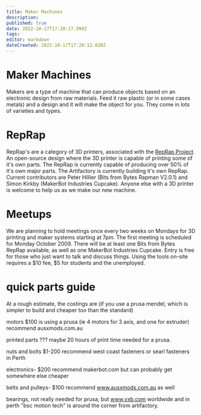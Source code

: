```yaml
---
title: Maker Machines
description: 
published: true
date: 2022-10-17T17:20:17.998Z
tags: 
editor: markdown
dateCreated: 2022-10-17T17:20:12.020Z
---
```


# Maker Machines

Makers are a type of machine that can produce objects based on an electronic design from raw materials. Feed it raw plastic (or in some cases metals) and a design and it will make the object for you. They come in lots of varieties and types.

# RepRap

RepRap's are a category of 3D printers, associated with the [RepRap Project](http://reprap.org). An open-source design where the 3D printer is capable of printing some of it's own parts. The RepRap is currently capable of producing over 50% of it's own major parts. The Artifactory is currently building it's own RepRap. Current contributors are Peter Hillier (Bits from Bytes Rapman V2.0.1) and Simon Kirkby (MakerBot Industries Cupcake). Anyone else with a 3D printer is welcome to help us as we make our new machine.

# Meetups

We are planning to hold meetings once every two weeks on Mondays for 3D printing and maker systems starting at 7pm. The first meeting is scheduled for Monday October 2009. There will be at least one Bits from Bytes RepRap available, as well as one MakerBot Industries Cupcake. Entry is free for those who just want to talk and discuss things. Using the tools on-site requires a \$10 fee, \$5 for students and the unemployed.

# quick parts guide

At a rough estimate, the costings are (if you use a prusa mendel, which is simpler to build and cheaper too than the standard)

motors \$100 is using a prusa (ie 4 motors for 3 axis, and one for extruder) recommend ausxmods.com.au

printed parts ??? maybe 20 hours of print time needed for a prusa.

nuts and bolts \$1-200 recommend west coast fasteners or searl fasteners in Perth

electronics- \$200 recommend makerbot.com but can probably get somewhere else cheaper

belts and pulleys- \$100 recommend www.ausxmods.com.au as well

bearings, not really needed for prusa, but www.vxb.com worldwide and in perth "bsc motion tech" is around the corner from artifactory.
